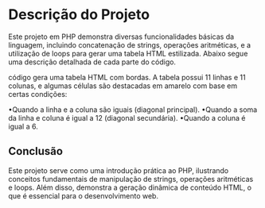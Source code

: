 <h1>Descrição do Projeto</h1>
Este projeto em PHP demonstra diversas funcionalidades básicas da linguagem, incluindo concatenação de strings, operações aritméticas, e a utilização de loops para gerar uma tabela HTML estilizada. Abaixo segue uma descrição detalhada de cada parte do código.

código gera uma tabela HTML com bordas. A tabela possui 11 linhas e 11 colunas, e algumas células são destacadas em amarelo com base em certas condições:

•Quando a linha e a coluna são iguais (diagonal principal).
•Quando a soma da linha e coluna é igual a 12 (diagonal secundária).
•Quando a coluna é igual a 6.

<h2>Conclusão</h2>
Este projeto serve como uma introdução prática ao PHP, ilustrando conceitos fundamentais de manipulação de strings, operações aritméticas e loops. Além disso, demonstra a geração dinâmica de conteúdo HTML, o que é essencial para o desenvolvimento web.
